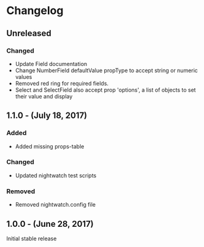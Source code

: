 Changelog
=========

Unreleased
----------
### Changed
* Update Field documentation
* Change NumberField defaultValue propType to accept string or numeric values
* Removed red ring for required fields.
* Select and SelectField also accept prop 'options', a list of objects to set their value and display


1.1.0 - (July 18, 2017)
------------------
### Added
* Added missing props-table

### Changed
* Updated nightwatch test scripts

### Removed
* Removed nightwatch.config file

1.0.0 - (June 28, 2017)
------------------
Initial stable release
